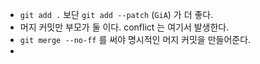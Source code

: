 
- `git add .` 보단 `git add --patch` (`GiA`) 가 더 좋다.
- 머지 커밋만 부모가 둘 이다. conflict 는 여기서 발생한다.
- `git merge --no-ff` 를 써야 명시적인 머지 커밋을 만들어준다.
- 